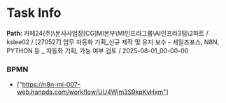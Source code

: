 # Task Info

**Path:** 카페24(주)\본사사업장\[CG]MI본부\MI인프라그룹\AI인프라3팀\2파트 / kslee02 / [270527] 업무 자동화 기획_신규 제작 및 유지 보수 - 세일즈포스, N8N, PYTHON 등 _ 자동화 기획, 가능 여부 검토 / 2025-08-01_00-00-00

### BPMN
- ["https://n8n-mi-007-web.hanpda.com/workflow/UU4Wjm3S9kpKvHxm"]

